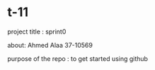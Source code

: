 # t-11

project title : sprint0

about: Ahmed Alaa 37-10569

purpose of the repo : to get started using github

